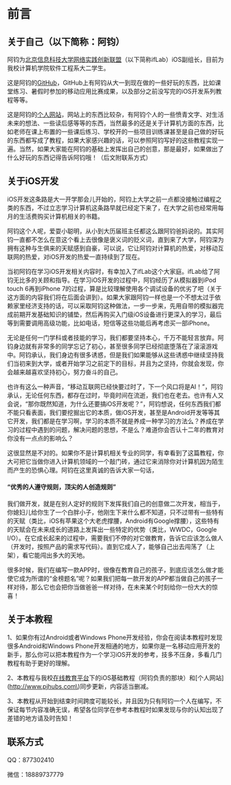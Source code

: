# 前言

## 关于自己（以下简称：阿钧）

阿钧为[北京信息科技大学网络实践创新联盟](http://iflab.org)（以下简称ifLab）iOS副组长，目前为我校计算机学院软件工程系大二学生。

这是阿钧的[GitHub](https://github.com/windstormeye)，GitHub上有阿钧从大一到现在做的一些好玩的东西，比如课堂练习、暑假时参加的移动应用比赛成果，以及部分之前没写完的iOS开发系列教程等等。

这是阿钧的[个人网站](http://www.pjhubs.com)，网站上的东西比较杂，有阿钧个人的一些愤青文字、对生活未来的想法、一些读后感等等的东西，当然最多的还是关于计算机方面的东西，比如老师在课上布置的一些课后练习、学校开的一些项目训练课甚至是自己做的好玩的东西都写成了教程，如果大家感兴趣的话，可以参照阿钧写好的这些教程实现一遍。当然，如果大家能在阿钧的基础上发挥出自己的创意，那是最好，如果做出了什么好玩的东西记得告诉阿钧哦！（后文附联系方式）

## 关于iOS开发

iOS开发这条路是大一开学那会儿开始的，阿钧上大学之前一点都没接触过编程之类的东西，不过立志学习计算机这条路早就已经定下来了，在大学之前也经常用每月的生活费购买计算机相关的书籍。

阿钧这个人呢，爱耍小聪明，从小到大历届班主任都这么跟阿钧爸妈说的。其实阿钧一直都不怎么在意这个看上去很像是褒义词的贬义词，直到来了大学，阿钧深为拥有这种与生俱来的天赋感到自豪，可以说，它让阿钧对计算机的热爱，对移动互联网的热爱，对iOS开发的热爱一直持续到了现在。

当初阿钧在学习iOS开发相关内容时，有幸加入了ifLab这个大家庭。ifLab给了阿钧无比多的关顾和指导。在学习iOS开发的过程中，阿钧经历了从模拟器到iPod touch 6再到iPhone 7的过程，算是比较理解使用各个调试设备的优劣了吧（关于这方面的内容我们将在后面会讲到）。如果大家跟阿钧一样也是一个不想太过于依赖家里经济支持的话，可以采取阿钧这种做法，一步一步来，先用自带的模拟器完成前期开发基础知识的铺垫，然后再购买入门级iOS设备进行更深入的学习，最后等到需要调用高级功能，比如电话，短信等这些功能后再考虑买一部iPhone。

无论是任何一门学科或者技能的学习，我们都要坚持本心，千万不能轻言放弃。阿钧身边就有非常多的同学忘记了初心，甚至很多同学已经彻底堕落在了滚滚游戏中。阿钧承认，我们身边有很多诱惑，但是我们如果能够从这些诱惑中继续坚持我们当初来到大学，或者开始学习之前定下的目标，并且为之坚持，你就会发现，你会越来越喜欢坚持初心，努力奋斗的自己。

也许有这么一种声音，“移动互联网已经快要过时了，下一个风口将是AI！”，阿钧承认，无论任何东西，都存在过时，毕竟时间在流逝，我们也在老去。也许有人又会说，“那你既然知道，为什么还要搞iOS开发呢？”，阿钧想说，任何东西我们都不能只看表面，我们要挖掘出它的本质，做iOS开发，甚至是Android开发等等其它开发，我们都是在学习啊，学习的本质不就是养成一种学习的方法么？养成在学习的过程中遇到的问题，解决问题的思想，不是么？难道你会否认十二年的教育对你没有一点点的影响么？

这很显然是不对的。如果你不是计算机相关专业的同学，有幸看到了这篇教程，你大可把它当做你进入计算机领域的一个敲门砖，通过它来消除你对计算机因为陌生而产生的恐惧心理。阿钧在这里真诚的告诉大家一句话，

#### “优秀的人遵守规则，顶尖的人创造规则”

我们做开发，就是在别人定好的规则下发挥我们自己的创意做二次开发，相当于，你媳妇儿给你生了一个白胖小子，他刚生下来什么都不知道，只不过带有一些特有的天赋（类比，iOS有苹果这个大老虎撑腰，Android有Google撑腰），这些特有的天赋会在未来成长的道路上发挥出一些特定的优势（类比，WWDC，Google I/O）。在它成长起来的过程中，需要我们不停的对它做教育，告诉它应该怎么做人（开发时，按照产品的需求写代码）。直到它成人了，能够自己出去闯荡了（上架），看它能闯出多大的天地。

很多时候，我们在编写一款APP时，很像在教育自己的孩子，到底应该怎么做才能使它成为所谓的“金榜题名”呢？如果我们把每一款开发的APP都当做自己的孩子一样对待，那么它也会把你当做爸爸一样对待，在未来某个时刻给你一份大大的惊喜！

## 关于本教程

1、如果你有过Android或者Windows Phone开发经验，你会在阅读本教程时发现很多Android和Windows Phone开发相通的地方，如果你是一名移动应用开发的新手，那么你可以把本教程作为一个学习iOS开发的参考，技多不压身，多看几门教程有助于更好的理解。

2、本教程与我校[在线教育平台](http://x.bistu.edu.cn)下的iOS基础教程（阿钧负责的那块）和\[个人网站\]\(http://www.pjhubs.com\)同步更新，内容适当删减。

3、本教程从开始到结束时间跨度可能较长，并且因为只有阿钧一个人在编写，不保证每节内容准确无误，希望各位同学在参考本教程时如果发现与你的认知出现了差错的地方请及时告知！

## 联系方式

QQ：877302410

微信：18889737779

